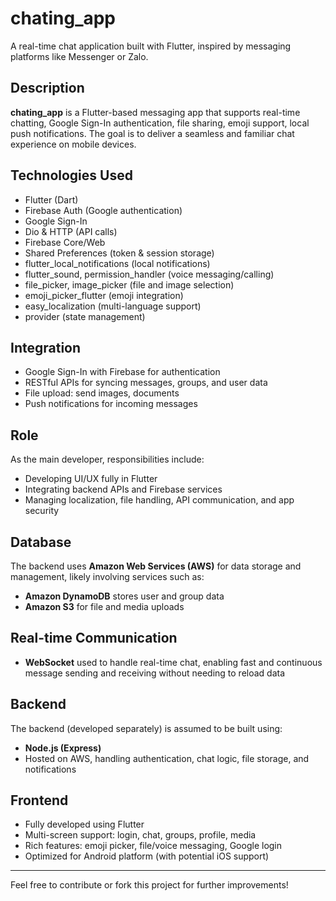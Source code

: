 # chating_app

A real-time chat application built with Flutter, inspired by messaging platforms like Messenger or Zalo.

## Description

**chating_app** is a Flutter-based messaging app that supports real-time chatting, Google Sign-In authentication, file sharing, emoji support, local push notifications. The goal is to deliver a seamless and familiar chat experience on mobile devices.

## Technologies Used

- Flutter (Dart)
- Firebase Auth (Google authentication)
- Google Sign-In
- Dio & HTTP (API calls)
- Firebase Core/Web
- Shared Preferences (token & session storage)
- flutter_local_notifications (local notifications)
- flutter_sound, permission_handler (voice messaging/calling)
- file_picker, image_picker (file and image selection)
- emoji_picker_flutter (emoji integration)
- easy_localization (multi-language support)
- provider (state management)

## Integration

- Google Sign-In with Firebase for authentication  
- RESTful APIs for syncing messages, groups, and user data  
- File upload: send images, documents  
- Push notifications for incoming messages

## Role

As the main developer, responsibilities include:

- Developing UI/UX fully in Flutter  
- Integrating backend APIs and Firebase services  
- Managing localization, file handling, API communication, and app security  

## Database

The backend uses **Amazon Web Services (AWS)** for data storage and management, likely involving services such as:

- **Amazon DynamoDB** stores user and group data
- **Amazon S3** for file and media uploads

## Real-time Communication
- **WebSocket** used to handle real-time chat, enabling fast and continuous message sending and receiving without needing to reload data

## Backend

The backend (developed separately) is assumed to be built using:
-  **Node.js (Express)**
- Hosted on AWS, handling authentication, chat logic, file storage, and notifications

## Frontend

- Fully developed using Flutter  
- Multi-screen support: login, chat, groups, profile, media  
- Rich features: emoji picker, file/voice messaging, Google login  
- Optimized for Android platform (with potential iOS support)

---

Feel free to contribute or fork this project for further improvements!
